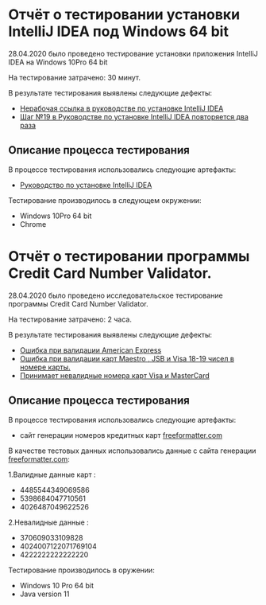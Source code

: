 # Отчёт о тестировании установки IntelliJ IDEA под Windows 64 bit 

28.04.2020 было проведено тестирование установки приложения IntelliJ IDEA на Windows 10Pro 64 bit 

На тестирование затрачено: 30 минут.

В результате тестирования выявлены следующие дефекты:
* [Нерабочая ссылка в руководстве по установке IntelliJ IDEA](https://github.com/Gnucheva/-2---Credit-Card-Number-Validator/issues/1)
* [Шаг №19 в Руководстве по установке IntelliJ IDEA повторяется два раза](https://github.com/Gnucheva/-2---Credit-Card-Number-Validator/issues/2)

## Описание процесса тестирования

В процессе тестирования использовались следующие артефакты:
* [Руководство по установке IntelliJ IDEA](https://github.com/netology-code/javaqa-homeworks/blob/master/intro/idea.md)

Тестирование производилось в следующем окружении:
* Windows 10Pro 64 bit 
* Chrome 

# Отчёт о тестировании программы Credit Card Number Validator.

28.04.2020 было проведено исследовательское тестирование программы Credit Card Number Validator.

На тестирование затрачено: 2 часа.

В результате тестирования выявлены следующие дефекты:
* [Ошибка при валидации American Express](https://github.com/Gnucheva/-2---Credit-Card-Number-Validator/issues/3)
* [Ошибка при валидации карт Maestro , JSB и Visa 18-19 чисел в номере карты.](https://github.com/Gnucheva/-2---Credit-Card-Number-Validator/issues/4)
* [Принимает невалидные номера карт Visa и MasterCard](https://github.com/Gnucheva/-2---Credit-Card-Number-Validator/issues/5)

## Описание процесса тестирования

В процессе тестирования использовались следующие артефакты:
* сайт генерации номеров кредитных карт [freeformatter.com](https://www.freeformatter.com/credit-card-number-generator-validator.html)

В качестве тестовых данных использовались данные c сайта генерации [freeformatter.com](https://www.freeformatter.com/credit-card-number-generator-validator.html):

1.Валидные данные карт : 
* 4485544349069586
* 5398684047710561
* 4026487049622526

2.Невалидные данные : 
* 370609033109828             
* 4024007122071769104
* 4222222222222220 

Тестирование производилось в оружении:
* Windows 10 Pro 64 bit
* Java version 11
